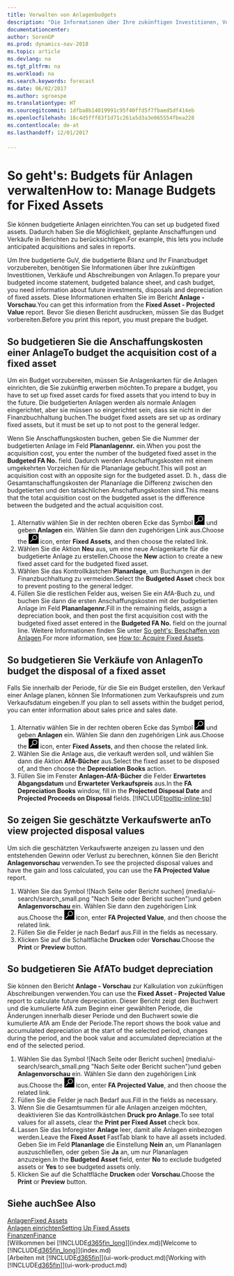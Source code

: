 ```yaml
---
title: Verwalten von Anlagenbudgets
description: "Die Informationen über Ihre zukünftigen Investitionen, Verkäufe und Abschreibungen von Anlagen, die Ihnen helfen, Budget- und Planungen vorzubereiten."
documentationcenter: 
author: SorenGP
ms.prod: dynamics-nav-2018
ms.topic: article
ms.devlang: na
ms.tgt_pltfrm: na
ms.workload: na
ms.search.keywords: forecast
ms.date: 06/02/2017
ms.author: sgroespe
ms.translationtype: HT
ms.sourcegitcommit: 1dfba8b14019991c95f40ffd5f7fbaed5df414eb
ms.openlocfilehash: 18c4d5fff83f1d71c261a5d3a3e065554fbea228
ms.contentlocale: de-at
ms.lasthandoff: 12/01/2017

---
```

# <a name="how-to-manage-budgets-for-fixed-assets"></a><span data-ttu-id="7ddac-103">So geht's: Budgets für Anlagen verwalten</span><span class="sxs-lookup"><span data-stu-id="7ddac-103">How to: Manage Budgets for Fixed Assets</span></span>
<span data-ttu-id="7ddac-104">Sie können budgetierte Anlagen einrichten.</span><span class="sxs-lookup"><span data-stu-id="7ddac-104">You can set up budgeted fixed assets.</span></span> <span data-ttu-id="7ddac-105">Dadurch haben Sie die Möglichkeit, geplante Anschaffungen und Verkäufe in Berichten zu berücksichtigen.</span><span class="sxs-lookup"><span data-stu-id="7ddac-105">For example, this lets you include anticipated acquisitions and sales in reports.</span></span>  

<span data-ttu-id="7ddac-106">Um Ihre budgetierte GuV, die budgetierte Bilanz und Ihr Finanzbudget vorzubereiten, benötigen Sie Informationen über Ihre zukünftigen Investitionen, Verkäufe und Abschreibungen von Anlagen.</span><span class="sxs-lookup"><span data-stu-id="7ddac-106">To prepare your budgeted income statement, budgeted balance sheet, and cash budget, you need information about future investments, disposals and depreciation of fixed assets.</span></span> <span data-ttu-id="7ddac-107">Diese Informationen erhalten Sie im Bericht **Anlage - Vorschau**.</span><span class="sxs-lookup"><span data-stu-id="7ddac-107">You can get this information from the **Fixed Asset - Projected Value** report.</span></span> <span data-ttu-id="7ddac-108">Bevor Sie diesen Bericht ausdrucken, müssen Sie das Budget vorbereiten.</span><span class="sxs-lookup"><span data-stu-id="7ddac-108">Before you print this report, you must prepare the budget.</span></span>  

## <a name="to-budget-the-acquisition-cost-of-a-fixed-asset"></a><span data-ttu-id="7ddac-109">So budgetieren Sie die Anschaffungskosten einer Anlage</span><span class="sxs-lookup"><span data-stu-id="7ddac-109">To budget the acquisition cost of a fixed asset</span></span>
<span data-ttu-id="7ddac-110">Um ein Budget vorzubereiten, müssen Sie Anlagenkarten für die Anlagen einrichten, die Sie zukünftig erwerben möchten.</span><span class="sxs-lookup"><span data-stu-id="7ddac-110">To prepare a budget, you have to set up fixed asset cards for fixed assets that you intend to buy in the future.</span></span> <span data-ttu-id="7ddac-111">Die budgetierten Anlagen werden als normale Anlagen eingerichtet, aber sie müssen so eingerichtet sein, dass sie nicht in der Finanzbuchhaltung buchen.</span><span class="sxs-lookup"><span data-stu-id="7ddac-111">The budget fixed assets are set up as ordinary fixed assets, but it must be set up to not post to the general ledger.</span></span>

<span data-ttu-id="7ddac-112">Wenn Sie Anschaffungskosten buchen, geben Sie die Nummer der budgetierten Anlage im Feld **Plananlagennr.** ein.</span><span class="sxs-lookup"><span data-stu-id="7ddac-112">When you post the acquisition cost, you enter the number of the budgeted fixed asset in the **Budgeted FA No.** field.</span></span> <span data-ttu-id="7ddac-113">Dadurch werden Anschaffungskosten mit einem umgekehrten Vorzeichen für die Plananlage gebucht.</span><span class="sxs-lookup"><span data-stu-id="7ddac-113">This will post an acquisition cost with an opposite sign for the budgeted asset.</span></span> <span data-ttu-id="7ddac-114">D. h., dass die Gesamtanschaffungskosten der Plananlage die Differenz zwischen den budgetierten und den tatsächlichen Anschaffungskosten sind.</span><span class="sxs-lookup"><span data-stu-id="7ddac-114">This means that the total acquisition cost on the budgeted asset is the difference between the budgeted and the actual acquisition cost.</span></span>

1. <span data-ttu-id="7ddac-115">Alternativ wählen Sie in der rechten oberen Ecke das Symbol ![Nach Seite oder Bericht suchen](media/ui-search/search_small.png "Nach Seite oder Bericht suchen") und geben **Anlagen** ein. Wählen Sie dann den zugehörigen Link aus.</span><span class="sxs-lookup"><span data-stu-id="7ddac-115">Choose the ![Search for Page or Report](media/ui-search/search_small.png "Search for Page or Report icon") icon, enter **Fixed Assets**, and then choose the related link.</span></span>
2. <span data-ttu-id="7ddac-116">Wählen Sie die Aktion **Neu** aus, um eine neue Anlagenkarte für die budgetierte Anlage zu erstellen.</span><span class="sxs-lookup"><span data-stu-id="7ddac-116">Choose the **New** action to create a new fixed asset card for the budgeted fixed asset.</span></span>
3. <span data-ttu-id="7ddac-117">Wählen Sie das Kontrollkästchen **Plananlage**, um Buchungen in der Finanzbuchhaltung zu vermeiden.</span><span class="sxs-lookup"><span data-stu-id="7ddac-117">Select the **Budgeted Asset** check box to prevent posting to the general ledger.</span></span>
4. <span data-ttu-id="7ddac-118">Füllen Sie die restlichen Felder aus, weisen Sie ein AfA-Buch zu, und buchen Sie dann die ersten Anschaffungskosten mit der budgetierten Anlage im Feld **Plananlagennr.**</span><span class="sxs-lookup"><span data-stu-id="7ddac-118">Fill in the remaining fields, assign a depreciation book, and then post the first acquisition cost with the budgeted fixed asset entered in the **Budgeted FA No.** field on the journal line.</span></span> <span data-ttu-id="7ddac-119">Weitere Informationen finden Sie unter [So geht's: Beschaffen von Anlagen](fa-how-acquire.md).</span><span class="sxs-lookup"><span data-stu-id="7ddac-119">For more information, see [How to: Acquire Fixed Assets](fa-how-acquire.md).</span></span>

## <a name="to-budget-the-disposal-of-a-fixed-asset"></a><span data-ttu-id="7ddac-120">So budgetieren Sie Verkäufe von Anlagen</span><span class="sxs-lookup"><span data-stu-id="7ddac-120">To budget the disposal of a fixed asset</span></span>
<span data-ttu-id="7ddac-121">Falls Sie innerhalb der Periode, für die Sie ein Budget erstellen, den Verkauf einer Anlage planen, können Sie Informationen zum Verkaufspreis und zum Verkaufsdatum eingeben.</span><span class="sxs-lookup"><span data-stu-id="7ddac-121">If you plan to sell assets within the budget period, you can enter information about sales price and sales date.</span></span>

1. <span data-ttu-id="7ddac-122">Alternativ wählen Sie in der rechten oberen Ecke das Symbol ![Nach Seite oder Bericht suchen](media/ui-search/search_small.png "Nach Seite oder Bericht suchen") und geben **Anlagen** ein. Wählen Sie dann den zugehörigen Link aus.</span><span class="sxs-lookup"><span data-stu-id="7ddac-122">Choose the ![Search for Page or Report](media/ui-search/search_small.png "Search for Page or Report icon") icon, enter **Fixed Assets**, and then choose the related link.</span></span>
2. <span data-ttu-id="7ddac-123">Wählen Sie die Anlage aus, die verkauft werden soll, und wählen Sie dann die Aktion **AfA-Bücher** aus.</span><span class="sxs-lookup"><span data-stu-id="7ddac-123">Select the fixed asset to be disposed of, and then choose the **Depreciation Books** action.</span></span>
3. <span data-ttu-id="7ddac-124">Füllen Sie im Fenster **Anlagen-AfA-Bücher** die Felder **Erwartetes Abgangsdatum** und **Erwarteter Verkaufspreis** aus.</span><span class="sxs-lookup"><span data-stu-id="7ddac-124">In the **FA Depreciation Books** window, fill in the **Projected Disposal Date** and **Projected Proceeds on Disposal** fields.</span></span> [!INCLUDE[tooltip-inline-tip](includes/tooltip-inline-tip_md.md)]

## <a name="to-view-projected-disposal-values"></a><span data-ttu-id="7ddac-125">So zeigen Sie geschätzte Verkaufswerte an</span><span class="sxs-lookup"><span data-stu-id="7ddac-125">To view projected disposal values</span></span>
<span data-ttu-id="7ddac-126">Um sich die geschätzten Verkaufswerte anzeigen zu lassen und den entstehenden Gewinn oder Verlust zu berechnen, können Sie den Bericht **Anlagenvorschau** verwenden.</span><span class="sxs-lookup"><span data-stu-id="7ddac-126">To see the projected disposal values and have the gain and loss calculated, you can use the **FA Projected Value** report.</span></span>

1. <span data-ttu-id="7ddac-127">Wählen Sie das Symbol ![Nach Seite oder Bericht suchen] (media/ui-search/search_small.png "Nach Seite oder Bericht suchen")und geben **Anlagenvorschau** ein. Wählen Sie dann den zugehörigen Link aus.</span><span class="sxs-lookup"><span data-stu-id="7ddac-127">Choose the ![Search for Page or Report](media/ui-search/search_small.png "Search for Page or Report icon") icon, enter **FA Projected Value**, and then choose the related link.</span></span>
2. <span data-ttu-id="7ddac-128">Füllen Sie die Felder je nach Bedarf aus.</span><span class="sxs-lookup"><span data-stu-id="7ddac-128">Fill in the fields as necessary.</span></span>
3. <span data-ttu-id="7ddac-129">Klicken Sie auf die Schaltfläche **Drucken** oder **Vorschau**.</span><span class="sxs-lookup"><span data-stu-id="7ddac-129">Choose the **Print** or **Preview** button.</span></span>

## <a name="to-budget-depreciation"></a><span data-ttu-id="7ddac-130">So budgetieren Sie AfA</span><span class="sxs-lookup"><span data-stu-id="7ddac-130">To budget depreciation</span></span>
<span data-ttu-id="7ddac-131">Sie können den Bericht **Anlage - Vorschau** zur Kalkulation von zukünftigen Abschreibungen verwenden.</span><span class="sxs-lookup"><span data-stu-id="7ddac-131">You can use the **Fixed Asset - Projected Value** report to calculate future depreciation.</span></span> <span data-ttu-id="7ddac-132">Dieser Bericht zeigt den Buchwert und die kumulierte AfA zum Beginn einer gewählten Periode, die Änderungen innerhalb dieser Periode und den Buchwert sowie die kumulierte AfA am Ende der Periode.</span><span class="sxs-lookup"><span data-stu-id="7ddac-132">The report shows the book value and accumulated depreciation at the start of the selected period, changes during the period, and the book value and accumulated depreciation at the end of the selected period.</span></span>

1. <span data-ttu-id="7ddac-133">Wählen Sie das Symbol ![Nach Seite oder Bericht suchen] (media/ui-search/search_small.png "Nach Seite oder Bericht suchen")und geben **Anlagenvorschau** ein. Wählen Sie dann den zugehörigen Link aus.</span><span class="sxs-lookup"><span data-stu-id="7ddac-133">Choose the ![Search for Page or Report](media/ui-search/search_small.png "Search for Page or Report icon") icon, enter **FA Projected Value**, and then choose the related link.</span></span>
2. <span data-ttu-id="7ddac-134">Füllen Sie die Felder je nach Bedarf aus.</span><span class="sxs-lookup"><span data-stu-id="7ddac-134">Fill in the fields as necessary.</span></span>
3. <span data-ttu-id="7ddac-135">Wenn Sie die Gesamtsummen für alle Anlagen anzeigen möchten, deaktivieren Sie das Kontrollkästchen **Druck pro Anlage**.</span><span class="sxs-lookup"><span data-stu-id="7ddac-135">To see total values for all assets, clear the **Print per Fixed Asset** check box.</span></span>
4. <span data-ttu-id="7ddac-136">Lassen Sie das Inforegister **Anlage** leer, damit alle Anlagen einbezogen werden.</span><span class="sxs-lookup"><span data-stu-id="7ddac-136">Leave the **Fixed Asset** FastTab blank to have all assets included.</span></span> <span data-ttu-id="7ddac-137">Geben Sie im Feld **Plananlage** die Einstellung **Nein** an, um Plananlagen auszuschließen, oder geben Sie **Ja** an, um nur Plananlagen anzuzeigen.</span><span class="sxs-lookup"><span data-stu-id="7ddac-137">In the **Budgeted Asset** field, enter **No** to exclude budgeted assets or **Yes** to see budgeted assets only.</span></span>
5. <span data-ttu-id="7ddac-138">Klicken Sie auf die Schaltfläche **Drucken** oder **Vorschau**.</span><span class="sxs-lookup"><span data-stu-id="7ddac-138">Choose the **Print** or **Preview** button.</span></span>

## <a name="see-also"></a><span data-ttu-id="7ddac-139">Siehe auch</span><span class="sxs-lookup"><span data-stu-id="7ddac-139">See Also</span></span>
[<span data-ttu-id="7ddac-140">Anlagen</span><span class="sxs-lookup"><span data-stu-id="7ddac-140">Fixed Assets</span></span>](fa-manage.md)  
[<span data-ttu-id="7ddac-141">Anlagen einrichten</span><span class="sxs-lookup"><span data-stu-id="7ddac-141">Setting Up Fixed Assets</span></span>](fa-setup.md)  
[<span data-ttu-id="7ddac-142">Finanzen</span><span class="sxs-lookup"><span data-stu-id="7ddac-142">Finance</span></span>](finance.md)  
<span data-ttu-id="7ddac-143">[Willkommen bei [!INCLUDE[d365fin_long](includes/d365fin_long_md.md)]](index.md)</span><span class="sxs-lookup"><span data-stu-id="7ddac-143">[Welcome to [!INCLUDE[d365fin_long](includes/d365fin_long_md.md)]](index.md)</span></span>  
<span data-ttu-id="7ddac-144">[Arbeiten mit [!INCLUDE[d365fin](includes/d365fin_md.md)]](ui-work-product.md)</span><span class="sxs-lookup"><span data-stu-id="7ddac-144">[Working with [!INCLUDE[d365fin](includes/d365fin_md.md)]](ui-work-product.md)</span></span>

